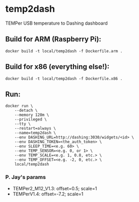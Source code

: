 # temp2dash
TEMPer USB temperature to Dashing dashboard

## Build for ARM (Raspberry Pi):
```
docker build -t local/temp2dash -f Dockerfile.arm .
```

## Build for x86 (everything else!):
```
docker build -t local/temp2dash -f Dockerfile.x86 .
``` 

## Run:
```
docker run \
    --detach \
    --memory 128m \
    --privileged \
    --tty \
    --restart=always \
    --name=temp2dash \
    --env DASHING_URL=http://dashing:3030/widgets/<id> \
    --env DASHING_TOKEN=<the_auth_token> \
    --env SLEEP_TIME=<e.g. 60> \
    --env TEMP_SENSOR=<e.g. 0, or 1> \
    --env TEMP_SCALE=<e.g. 1, 0.8, etc.> \
    --env TEMP_OFFSET=<e.g. -2, 0, etc.> \
    local/temp2dash
```

### P. Jay's params
* TEMPer2_M12_V1.3: offset=0.5; scale=1
* TEMPerV1.4: offset=-7.2; scale=1
